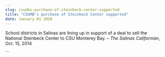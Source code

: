 ```yaml
---
slug: csumbs-purchase-of-steinbeck-center-supported
title: "CSUMB's purchase of Steinbeck Center supported"
date: January 01 2020
---
```


 
<p>
  School districts in Salinas are lining up in support of a deal to sell the
  National Steinbeck Center to CSU Monterey Bay. –
  <em>The Salinas Californian</em>, Oct. 15, 2014
</p>
```
